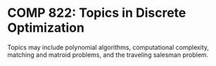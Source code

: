 # COMP 822: Topics in Discrete Optimization

Topics may include polynomial algorithms, computational complexity, matching and matroid problems, and the traveling salesman problem.